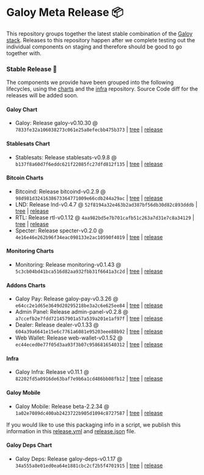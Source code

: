 # Galoy Meta Release 📦

This repository groups together the latest stable combination of the [Galoy stack](https://github.com/GaloyMoney/awesome-galoy#tech-components). 
Releases to this repository happen after we complete testing out the individual components on staging and therefore should be good to go together with.

### Stable Release 🎉

The components we provide have been grouped into the following lifecycles, using the [charts](https://github.com/GaloyMoney/charts) and the [infra](https://github.com/GaloyMoney/galoy-infra) repository. 
Source Code diff for the releases will be added soon.

#### Galoy Chart
- Galoy: Release galoy-v0.10.30 @ `7833fe32a106038273c061e25a8efecbb475b373` | [tree](https://github.com/GaloyMoney/charts/tree/7833fe32a106038273c061e25a8efecbb475b373/charts/galoy) | [release](https://github.com/GaloyMoney/charts/releases/tag/galoy-v0.10.30)

#### Stablesats Chart
- Stablesats: Release stablesats-v0.9.8 @ `b137f8a60d7f6eddc621f22085fc27dfd812f135` | [tree](https://github.com/GaloyMoney/charts/tree/b137f8a60d7f6eddc621f22085fc27dfd812f135/charts/stablesats) | [release](https://github.com/GaloyMoney/charts/releases/tag/stablesats-v0.9.8)

#### Bitcoin Charts
- Bitcoind: Release bitcoind-v0.2.9 @ `98d981d3241638673364771009e66cdb244a29ac` | [tree](https://github.com/GaloyMoney/charts/tree/98d981d3241638673364771009e66cdb244a29ac/charts/bitcoind) | [release](https://github.com/GaloyMoney/charts/releases/tag/bitcoind-v0.2.9)
- LND: Release lnd-v0.4.7 @ `52f8194a32e463b2ad387bf56db30d82c893dddb` | [tree](https://github.com/GaloyMoney/charts/tree/52f8194a32e463b2ad387bf56db30d82c893dddb/charts/lnd) | [release](https://github.com/GaloyMoney/charts/releases/tag/lnd-v0.4.7)
- RTL: Release rtl-v0.1.12 @ `4aa982bd5e7b701cafb51c263a7d31e7c8a34129` | [tree](https://github.com/GaloyMoney/charts/tree/4aa982bd5e7b701cafb51c263a7d31e7c8a34129/charts/rtl) | [release](https://github.com/GaloyMoney/charts/releases/tag/rtl-v0.1.12)
- Specter: Release specter-v0.2.0 @ `4e16e46e262b96f34eac098133e2ac10590f4019` | [tree](https://github.com/GaloyMoney/charts/tree/4e16e46e262b96f34eac098133e2ac10590f4019/charts/specter) | [release](https://github.com/GaloyMoney/charts/releases/tag/specter-v0.2.0)

#### Monitoring Charts
- Monitoring: Release monitoring-v0.1.43 @ `5c3cb04bd41bca516d82aa932fbb31f6641a3c2d` | [tree](https://github.com/GaloyMoney/charts/tree/5c3cb04bd41bca516d82aa932fbb31f6641a3c2d/charts/monitoring) | [release](https://github.com/GaloyMoney/charts/releases/tag/monitoring-v0.1.43)

#### Addons Charts
- Galoy Pay: Release galoy-pay-v0.3.26 @ `e64cc2e1d65e3649d20295218be3a2c6e625ee84` | [tree](https://github.com/GaloyMoney/charts/tree/e64cc2e1d65e3649d20295218be3a2c6e625ee84/charts/galoy-pay) | [release](https://github.com/GaloyMoney/charts/releases/tag/galoy-pay-v0.3.26)
- Admin Panel: Release admin-panel-v0.2.8 @ `a7ccefb2e7fdd721457901a57a539a201e1af97f` | [tree](https://github.com/GaloyMoney/charts/tree/a7ccefb2e7fdd721457901a57a539a201e1af97f/charts/admin-panel) | [release](https://github.com/GaloyMoney/charts/releases/tag/admin-panel-v0.2.8)
- Dealer: Release dealer-v0.1.33 @ `604a39a6641e15e6c7761a6081e95203eee88b92` | [tree](https://github.com/GaloyMoney/charts/tree/604a39a6641e15e6c7761a6081e95203eee88b92/charts/dealer) | [release](https://github.com/GaloyMoney/charts/releases/tag/dealer-v0.1.33)
- Web Wallet: Release web-wallet-v0.1.52 @ `ec44eced0e77f05d3aa93f3b07c9586816540312` | [tree](https://github.com/GaloyMoney/charts/tree/ec44eced0e77f05d3aa93f3b07c9586816540312/charts/web-wallet) | [release](https://github.com/GaloyMoney/charts/releases/tag/web-wallet-v0.1.52)

#### Infra

- Galoy Infra: Release v0.11.1 @ `82202fd5a0916de63baf7e9b6a1cd486bb08fb12` | [tree](https://github.com/GaloyMoney/galoy-infra/tree/82202fd5a0916de63baf7e9b6a1cd486bb08fb12) | [release](https://github.com/GaloyMoney/galoy-infra/releases/tag/v0.11.1)

#### Galoy Mobile

- Galoy Mobile: Release beta-2.2.34 @ `1a02e7089dc400ab2423722b905d1094c8727587` | [tree](https://github.com/GaloyMoney/galoy-mobile/tree/1a02e7089dc400ab2423722b905d1094c8727587) | [release](https://github.com/GaloyMoney/galoy-mobile/releases/tag/beta-2.2.34)

If you would like to use this packaging info in a script, we publish this information in this [release.yml](./release.yml) and [release.json](./release.json) file.

#### Galoy Deps Chart
- Galoy Deps: Release galoy-deps-v0.1.17 @ `34a555a8e01ed0ea64e1881cbc2cf2b5f4701915` | [tree](https://github.com/GaloyMoney/charts/tree/34a555a8e01ed0ea64e1881cbc2cf2b5f4701915/charts/galoy-deps) | [release](https://github.com/GaloyMoney/charts/releases/tag/galoy-deps-v0.1.17)
